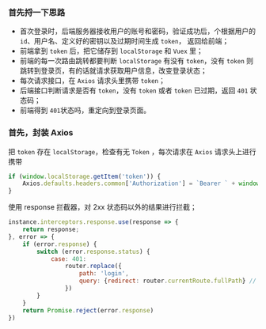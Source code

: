 ### 首先捋一下思路

- 首次登录时，后端服务器接收用户的账号和密码，验证成功后，个根据用户的 `id`、用户名、定义好的密钥以及过期时间生成 `token`， 返回给前端；
- 前端拿到 `token` 后，把它储存到 `localStorage` 和 `Vuex` 里；
- 前端的每一次路由跳转都要判断 `localStorage` 有没有 `token`，没有 `token` 则跳转到登录页，有的话就请求获取用户信息，改变登录状态；
- 每次请求接口，在 `Axios` 请求头里携带 `token`；
- 后端接口判断请求是否有 `token`，没有 `token` 或者 `token` 已过期，返回 `401` 状态码；
- 前端得到 `401`状态吗，重定向到登录页面。

### 首先，封装 Axios

把 `token` 存在 `localStorage`，检查有无 `Token` ，每次请求在 `Axios` 请求头上进行携带

```js
if (window.localStorage.getItem('token')) {
	Axios.defaults.headers.common['Authorization'] = `Bearer ` + window.localStorage.getItem('token')
}
```

使用 response 拦截器，对 2xx 状态码以外的结果进行拦截；

```js
instance.interceptors.response.use(response => {
    return response;
}, error => {
    if (error.response) {
        switch (error.response.status) {
            case: 401:
                router.replace({
                    path: 'login',
                    query: {redirect: router.currentRoute.fullPath} // 将跳转的路由 path 当作参数，登录成功后跳转到该路由
                })
        }
    }
    return Promise.reject(error.response)
})
```

